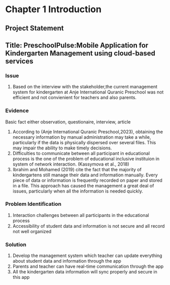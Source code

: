 # Chapter 1 Introduction
## Project Statement
## Title: PreschoolPulse:Mobile Application for Kindergarten Management using cloud-based services

### Issue
1. Based on the interview with the stakeholder,the current management system for kindergarten at Anje International Quranic Preschool was not efficient and not convienient for teachers and also parents.

### Evidence
Basic fact either observation, questionaire, interview, article

1. According to (Anje International Quranic Preschool,2023), obtaining the necessary information by manual administration may take a while, particularly if the data is physically dispersed over several files. This may impair the ability to make timely decisions.
2. Difficulties to communicate between all participant in educational process is the one of the problem of educational inclusive instituion in system of network interaction. (Kassymova et al., 2018)
3. Ibrahim and Mohamed (2019) cite the fact that the majority of kindergartens still manage their data and information manually. Every piece of data or information is frequently recorded on paper and stored in a file. This approach has caused the management a great deal of issues, particularly when all the information is needed quickly.

### Problem Identification
1. Interaction challenges between all participants in the educational process
2. Accessibility of student data and information is not secure and all record not well organized

### Solution
1. Develop the management system which teacher can update everything about student data and information through the app
2. Parents and teacher can have real-time communication through the app
3. All the kindergarten data information will sync properly and secure in this app
  
